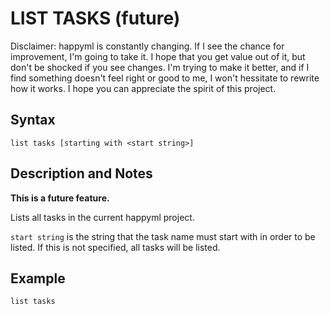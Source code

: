 # LIST TASKS (future)

Disclaimer: happyml is constantly changing. If I see the chance for improvement, I'm going to take it. I hope that you get value out of it, 
but don't be shocked if you see changes. I'm trying to make it better, and if I find something doesn't feel right or good to me, I won't hessitate
to rewrite how it works. I hope you can appreciate the spirit of this project.

## Syntax

```happyml
list tasks [starting with <start string>]
```

## Description and Notes
**This is a future feature.**

Lists all tasks in the current happyml project.

`start string` is the string that the task name must start with in order to be listed. If this is not specified, all tasks will be listed.

## Example

```happyml
list tasks
```
